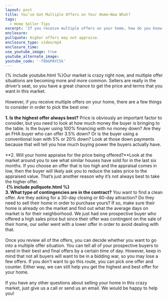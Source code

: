 ```yaml
---
layout: post
title: You’ve Got Multiple Offers on Your Home—Now What?
tags:
  - Home Seller Tips
excerpt: 'If you receive multiple offers on your home, how do you know which one to choose? We’ll go over a few strategies for you today.'
enclosure:
pullquote: Higher offers may not appraise.
enclosure_type: video/mp4
enclosure_time:
use_youtube_image: true
youtube_alternate_image:
youtube_code: '-f8bGPAYC5k'
---
```



{% include youtube.html %}Our market is crazy right now, and multiple offer situations are becoming more and more common. Sellers are really in the driver’s seat, so you have a great chance to get the price and terms that you want in this market.
<br>
<br>However, if you receive multiple offers on your home, there are a few things to consider in order to pick the best one:
<br>
<br>**1. Is the highest offer always best?** Price is obviously an important factor to consider, but you need to look at how much money the buyer is bringing to the table. Is the buyer using 100% financing with no money down? Are they an FHA buyer who can offer 3.5% down? Or is the buyer using a conventional loan with 5% or 20% down? Look at those down payments because that will tell you how much buying power the buyers actually have.
<br>
<br>**2. Will your home appraise for the price being offered?**Look at the market around you to see what similar houses have sold for in the last six months. If you choose an offer that is too high and the appraisal comes in low, then the buyer will likely ask you to reduce the sales price to the appraised value. That’s just another reason why it’s not always best to take the higher offer.
<br> **{% include pullquote.html %}**
<br>**3. What type of contingencies are in the contract?** You want to find a clean offer. Are they asking for a 30-day closing or 60-day attraction? Do they need to sell their home in order to purchase yours? If so, make sure their home is already on the market and find out what the average days on market is for their neighborhood. We just had one prospective buyer who offered a high sales price but since their offer was contingent on the sale of their home, our seller went with a lower offer in order to avoid dealing with that.
<br>
<br>Once you review all of the offers, you can decide whether you want to go into a multiple offer situation. You can tell all of your prospective buyers to send in their best and final offers by a certain time of day. However, keep in mind that not all buyers will want to be in a bidding war, so you may lose a few offers. If you don’t want to go this route, you can pick one offer and counter. Either way, we can still help you get the highest and best offer for your home.
<br>
<br>If you have any other questions about selling your home in this crazy market, just give us a call or send us an email. We would be happy to help you!
<br>